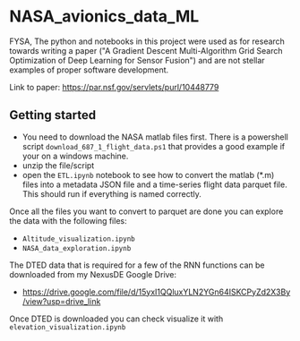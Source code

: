 # NASA_avionics_data_ML

FYSA, The python and notebooks in this project were used as for research towards writing a paper ("A Gradient Descent Multi-Algorithm Grid Search Optimization of Deep Learning for Sensor Fusion") and are not stellar examples of proper software development.

Link to paper:
https://par.nsf.gov/servlets/purl/10448779


## Getting started

- You need to download the NASA matlab files first.  There is a powershell script `download_687_1_flight_data.ps1` that provides a good example if your on a windows machine.
- unzip the file/script
- open the `ETL.ipynb` notebook to see how to convert the matlab (*.m) files into a metadata JSON file and a time-series flight data parquet file.  This should run if everything is named correctly.

Once all the files you want to convert to parquet are done you can explore the data with the following files:
- `Altitude_visualization.ipynb`
- `NASA_data_exploration.ipynb`

The DTED data that is required for a few of the RNN functions can be downloaded from my NexusDE Google Drive:
- https://drive.google.com/file/d/15yxI1QQluxYLN2YGn64ISKCPyZd2X3By/view?usp=drive_link

Once DTED is downloaded you can check visualize it with `elevation_visualization.ipynb`